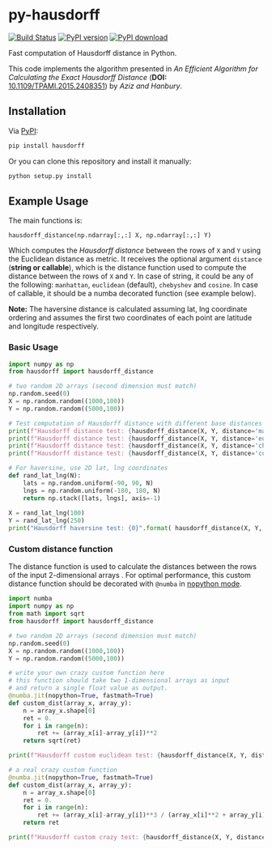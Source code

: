 # py-hausdorff
[![Build Status][travis-image]][travis-url]  [![PyPI version][pypi-image]][pypi-url]  [![PyPI download][download-image]][pypi-url]

Fast computation of Hausdorff distance in Python. 

This code implements the algorithm presented in _An Efficient Algorithm for Calculating the Exact Hausdorff Distance_ (__DOI:__ [10.1109/TPAMI.2015.2408351](https://doi.org/10.1109/TPAMI.2015.2408351)) by _Aziz and Hanbury_.


## Installation

Via [PyPI](https://pypi.org/project/hausdorff/):

```bash
pip install hausdorff
```
Or you can clone this repository and install it manually: 

```bash
python setup.py install
```

## Example Usage
The main functions is: 

`hausdorff_distance(np.ndarray[:,:] X, np.ndarray[:,:] Y)`

Which computes the _Hausdorff distance_ between the rows of `X` and `Y` using the Euclidean distance as metric. It receives the optional argument `distance` (**string or callable**), which is the distance function used to compute the distance between the rows of `X` and `Y`. In case of string, it could be any of the following: `manhattan`, `euclidean` (default), `chebyshev` and `cosine`. In case of callable, it should be a numba decorated function (see example below).


__Note:__ The haversine distance is calculated assuming lat, lng coordinate ordering and assumes
 the first two coordinates of each point are latitude and longitude respectively.
 
 ### Basic Usage

```python
import numpy as np
from hausdorff import hausdorff_distance

# two random 2D arrays (second dimension must match)
np.random.seed(0)
X = np.random.random((1000,100))
Y = np.random.random((5000,100))

# Test computation of Hausdorff distance with different base distances
print(f"Hausdorff distance test: {hausdorff_distance(X, Y, distance='manhattan')}")
print(f"Hausdorff distance test: {hausdorff_distance(X, Y, distance='euclidean')}")
print(f"Hausdorff distance test: {hausdorff_distance(X, Y, distance='chebyshev')}")
print(f"Hausdorff distance test: {hausdorff_distance(X, Y, distance='cosine')}")

# For haversine, use 2D lat, lng coordinates
def rand_lat_lng(N):
    lats = np.random.uniform(-90, 90, N)
    lngs = np.random.uniform(-180, 180, N)
    return np.stack([lats, lngs], axis=-1)
        
X = rand_lat_lng(100)
Y = rand_lat_lng(250)
print("Hausdorff haversine test: {0}".format( hausdorff_distance(X, Y, distance="haversine") ))
```

### Custom distance function

The distance function is used to calculate the distances between the rows of the input 2-dimensional arrays . For optimal performance, this custom distance function should be decorated with `@numba` in [nopython mode](https://numba.pydata.org/numba-doc/latest/user/jit.html).

```python
import numba
import numpy as np
from math import sqrt
from hausdorff import hausdorff_distance

# two random 2D arrays (second dimension must match)
np.random.seed(0)
X = np.random.random((1000,100))
Y = np.random.random((5000,100))

# write your own crazy custom function here
# this function should take two 1-dimensional arrays as input
# and return a single float value as output.
@numba.jit(nopython=True, fastmath=True)
def custom_dist(array_x, array_y):
    n = array_x.shape[0]
    ret = 0.
    for i in range(n):
        ret += (array_x[i]-array_y[i])**2
    return sqrt(ret)

print(f"Hausdorff custom euclidean test: {hausdorff_distance(X, Y, distance=custom_dist)}")

# a real crazy custom function
@numba.jit(nopython=True, fastmath=True)
def custom_dist(array_x, array_y):
    n = array_x.shape[0]
    ret = 0.
    for i in range(n):
        ret += (array_x[i]-array_y[i])**3 / (array_x[i]**2 + array_y[i]**2 + 0.1)
    return ret

print(f"Hausdorff custom crazy test: {hausdorff_distance(X, Y, distance=custom_dist)}")
```

[travis-image]: https://travis-ci.org/mavillan/py-hausdorff.svg?branch=master
[travis-url]: https://travis-ci.org/mavillan/py-hausdorff
[pypi-image]: http://img.shields.io/pypi/v/hausdorff.svg
[pypi-url]: https://pypi.org/project/hausdorff/
[download-image]: http://img.shields.io/pypi/dm/hausdorff.svg
